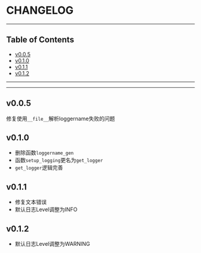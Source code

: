 # CHANGELOG

<!-- File: CHANGELOG.md -->
<!-- Author: YJ -->
<!-- Email: yj1516268@outlook.com -->
<!-- Created Time: 2022-08-29 14:33:35 -->

---

## Table of Contents

<!-- vim-markdown-toc GFM -->

* [v0.0.5](#v005)
* [v0.1.0](#v010)
* [v0.1.1](#v011)
* [v0.1.2](#v012)

<!-- vim-markdown-toc -->

---

<!-- Object info -->

---

## v0.0.5

修复使用`__file__`解析loggername失败的问题

## v0.1.0

- 删除函数`loggername_gen`
- 函数`setup_logging`更名为`get_logger`
- `get_logger`逻辑完善

## v0.1.1

- 修复文本错误
- 默认日志Level调整为INFO

## v0.1.2

- 默认日志Level调整为WARNING
